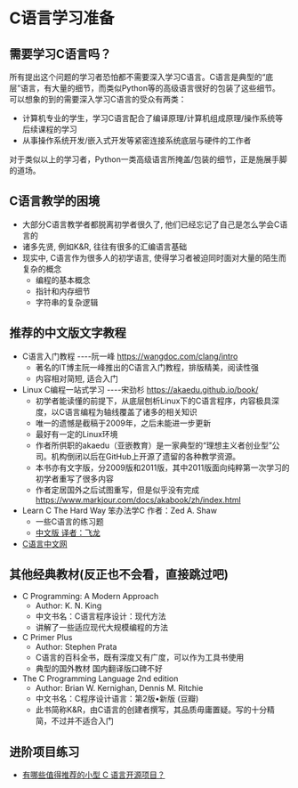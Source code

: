 # C语言学习准备

## 需要学习C语言吗？

所有提出这个问题的学习者恐怕都不需要深入学习C语言。C语言是典型的“底层”语言，有大量的细节，而类似Python等的高级语言很好的包装了这些细节。
可以想象的到的需要深入学习C语言的受众有两类：

- 计算机专业的学生，学习C语言配合了编译原理/计算机组成原理/操作系统等后续课程的学习
- 从事操作系统开发/嵌入式开发等紧密连接系统底层与硬件的工作者

对于类似以上的学习者，Python一类高级语言所掩盖/包装的细节，正是施展手脚的道场。

## C语言教学的困境

- 大部分C语言教学者都脱离初学者很久了, 他们已经忘记了自己是怎么学会C语言的
- 诸多先贤, 例如K&R, 往往有很多的汇编语言基础
- 现实中, C语言作为很多人的初学语言, 使得学习者被迫同时面对大量的陌生而复杂的概念
    - 编程的基本概念
    - 指针和内存细节
    - 字符串的复杂逻辑

## 推荐的中文版文字教程

- C语言入门教程 ----阮一峰 <https://wangdoc.com/clang/intro>
  - 著名的IT博主阮一峰推出的C语言入门教程，排版精美，阅读性强
  - 内容相对简短, 适合入门
- Linux C编程一站式学习 ----宋劲杉 <https://akaedu.github.io/book/>
  - 初学者能读懂的前提下，从底层刨析Linux下的C语言程序，内容极具深度，以C语言编程为轴线覆盖了诸多的相关知识
  - 唯一的遗憾是截稿于2009年，之后未能进一步更新
  - 最好有一定的Linux环境
  - 作者所供职的akaedu（亚嵌教育）是一家典型的“理想主义者创业型”公司。机构倒闭以后在GitHub上开源了遗留的各种教学资源。
  - 本书亦有文字版，分2009版和2011版，其中2011版面向纯粹第一次学习的初学者重写了很多内容
  - 作者定居国外之后试图重写，但是似乎没有完成 <https://www.markjour.com/docs/akabook/zh/index.html>
- Learn C The Hard Way 笨办法学C 作者：Zed A. Shaw
  - 一些C语言的练习题
  - [中文版 译者：飞龙](https://github.com/wizardforcel/lcthw-zh/blob/master/SUMMARY.md)
- [C语言中文网](https://c.biancheng.net/c/10/)

## 其他经典教材(反正也不会看，直接跳过吧)

- C Programming: A Modern Approach
  - Author: K. N. King
  - 中文书名：C语言程序设计：现代方法
  - 讲解了一些适应现代大规模编程的方法
- C Primer Plus
  - Author: Stephen Prata
  - C语言的百科全书，既有深度又有广度，可以作为工具书使用
  - 典型的国外教材 国内翻译版口碑不好
- The C Programming Language 2nd edition
  - Author: Brian W. Kernighan, Dennis M. Ritchie
  - 中文书名：C程序设计语言：第2版•新版 (豆瓣)
  - 此书简称K&R，由C语言的创建者撰写，其品质毋庸置疑。写的十分精简，不过并不适合入门

## 进阶项目练习

- [有哪些值得推荐的小型 C 语言开源项目？](https://www.zhihu.com/question/20792016)
